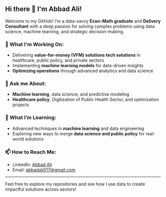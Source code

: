 ## Hi there 👋 I'm Abbad Ali!

Welcome to my GitHub! I'm a data-savvy **Econ-Math graduate** and **Delivery Consultant** with a deep passion for solving complex problems using data science, machine learning, and strategic decision-making. 

### 🔭 What I'm Working On:
- Delivering **value-for-money (VFM) solutions tech solutions** in healthcare, public policy, and private sectors
- Implementing **machine learning models** for data-driven insights
- **Optimizing operations** through advanced analytics and data science

### 💬 Ask me About:
- **Machine learning**, data science, and predictive modeling
- **Healthcare policy**, Digitization of Public Health Sector, and optimization projects

### 🌱 What I’m Learning:
- Advanced techniques in **machine learning** and data engineering
- Exploring new ways to merge **data science and public policy** for real-world solutions

### 📫 How to Reach Me:
- LinkedIn: [Abbad Ali](https://www.linkedin.com/in/abbad-ali)
- Email: abbadali017@gmail.com

---

Feel free to explore my repositories and see how I use data to create impactful solutions across sectors!
